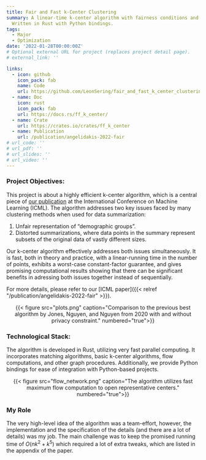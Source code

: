 ```yaml
---
title: Fair and Fast k-Center Clustering
summary: A linear-time k-center algorithm with fairness conditions and worst-case guarantees that is very fast in practice.
  Written in Rust with Python bindings.
tags:
  - Major
  - Optimization
date: '2022-01-28T00:00:00Z'
# Optional external URL for project (replaces project detail page).
# external_link: ''

links:
  - icon: github
    icon_pack: fab
    name: Code
    url: https://github.com/LeonSering/fair_and_fast_k_center_clustering
  - name: Doc
    icon: rust
    icon_pack: fab
    url: https://docs.rs/ff_k_center/
  - name: Crate
    url: https://crates.io/crates/ff_k_center
  - name: Publication
    url: /publication/angelidakis-2022-fair
# url_code: ''
# url_pdf: ''
# url_slides: ''
# url_video: ''
---
```

### Project Objectives:
This project is about a highly efficient k-center algorithm, which is a central piece of [our publication](/publication/angelidakis-2022-fair)
at the International Conference on Machine Learning (ICML). The algorithm addresses two key issues faced by many clustering
methods when used for data summarization:

1. Unfair representation of “demographic groups”.
2. Distorted summarizations, where data points in the summary represent subsets of the original data of vastly different sizes.

Our k-center algorithm effectively addresses both issues simultaneously. It is fast, both in theory and practice, with a
linear-running time in the number of points, exhibits a worst-case constant-factor guarantee, and gives promising computational
results showing that there can be significant benefits in adressing both issues together instead of sequentially.

For more details, please refer to our [ICML paper]({{< relref "/publication/angelidakis-2022-fair" >}}).
<center>{{< figure src="plots.png" caption="Comparison to the previous best algorithm by Jones, Nguyen, and Nguyen from 2020 with and without privacy constraint." numbered="true">}}</center>

### Technological Stack:
The algorithm is developed in Rust, utilizing very fast parallel computing. It incorporates matching algorithms, basic k-center
algorithms, flow computations, and other graph procedures. Additionally, we provide Python bindings for ease of integration
with Python-based projects.
<center>{{< figure src="flow_network.png" caption="The algorithm utilizes fast maximum flow computation to open representative centers." numbered="true">}}</center>

### My Role
The very high-level idea of the algorithm was a team-effort, however, the implementation and the specification of the details
(and there are a lot of details) was my job. The main challenge was to keep the promised running time of $O(nk^2 + k^5)$
which required a lot of extra tweaks, which are listed in the appendix of the paper.
